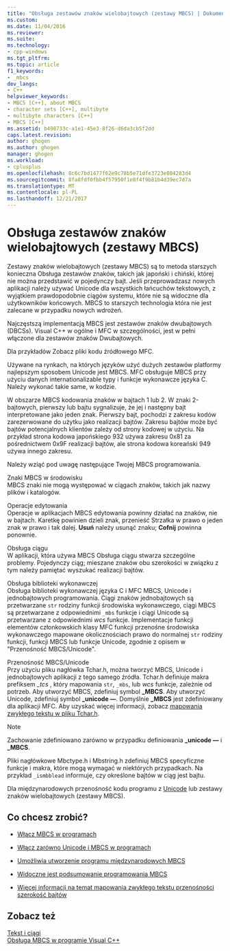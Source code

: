 ```yaml
---
title: "Obsługa zestawów znaków wielobajtowych (zestawy MBCS) | Dokumentacja firmy Microsoft"
ms.custom: 
ms.date: 11/04/2016
ms.reviewer: 
ms.suite: 
ms.technology:
- cpp-windows
ms.tgt_pltfrm: 
ms.topic: article
f1_keywords:
- _mbcs
dev_langs:
- C++
helpviewer_keywords:
- MBCS [C++], about MBCS
- character sets [C++], multibyte
- multibyte characters [C++]
- MBCS [C++]
ms.assetid: b498733c-a1e1-45e3-8f26-d6da3cb5f2dd
caps.latest.revision: 
author: ghogen
ms.author: ghogen
manager: ghogen
ms.workload:
- cplusplus
ms.openlocfilehash: 8c6c7bd1477f62e9c78b5e71dfe3723e804283d4
ms.sourcegitcommit: 8fa8fdf0fbb4f57950f1e8f4f9b81b4d39ec7d7a
ms.translationtype: MT
ms.contentlocale: pl-PL
ms.lasthandoff: 12/21/2017
---
```

# <a name="support-for-multibyte-character-sets-mbcss"></a>Obsługa zestawów znaków wielobajtowych (zestawy MBCS)
Zestawy znaków wielobajtowych (zestawy MBCS) są to metoda starszych konieczna Obsługa zestawów znaków, takich jak japoński i chiński, której nie można przedstawić w pojedynczy bajt. Jeśli przeprowadzasz nowych aplikacji należy używać Unicode dla wszystkich łańcuchów tekstowych, z wyjątkiem prawdopodobnie ciągów systemu, które nie są widoczne dla użytkowników końcowych. MBCS to starszych technologia która nie jest zalecane w przypadku nowych wdrożeń.  
  
 Najczęstszą implementacją MBCS jest zestawów znaków dwubajtowych (DBCSs). Visual C++ w ogólne i MFC w szczególności, jest w pełni włączone dla zestawów znaków Dwubajtowych.  
  
 Dla przykładów Zobacz pliki kodu źródłowego MFC.  
  
 Używane na rynkach, na których języków użyć dużych zestawów platformy najlepszym sposobem Unicode jest MBCS. MFC obsługuje MBCS przy użyciu danych internationalizable typy i funkcje wykonawcze języka C. Należy wykonać takie same, w kodzie.  
  
 W obszarze MBCS kodowania znaków w bajtach 1 lub 2. W znaki 2-bajtowych, pierwszy lub bajtu sygnalizuje, że jej i następny bajt interpretowane jako jeden znak. Pierwszy bajt, pochodzi z zakresu kodów zarezerwowane do użytku jako realizacji bajtów. Zakresu bajtów może być bajtów potencjalnych klientów zależy od strony kodowej w użyciu. Na przykład strona kodowa japońskiego 932 używa zakresu 0x81 za pośrednictwem 0x9F realizacji bajtów, ale strona kodowa koreański 949 używa innego zakresu.  
  
 Należy wziąć pod uwagę następujące Twojej MBCS programowania.  
  
 Znaki MBCS w środowisku  
 MBCS znaki nie mogą występować w ciągach znaków, takich jak nazwy plików i katalogów.  
  
 Operacje edytowania  
 Operacje w aplikacjach MBCS edytowania powinny działać na znaków, nie w bajtach. Karetkę powinien dzieli znak, przenieść Strzałka w prawo o jeden znak w prawo i tak dalej. **Usuń** należy usunąć znaku; **Cofnij** powinna ponownie.  
  
 Obsługa ciągu  
 W aplikacji, która używa MBCS Obsługa ciągu stwarza szczególne problemy. Pojedynczy ciąg; mieszane znaków obu szerokości w związku z tym należy pamiętać wyszukać realizacji bajtów.  
  
 Obsługa biblioteki wykonawczej  
 Obsługa biblioteki wykonawczej języka C i MFC MBCS, Unicode i jednobajtowych programowania. Ciągi znaków jednobajtowych są przetwarzane `str` rodziny funkcji środowiska wykonawczego, ciągi MBCS są przetwarzane z odpowiednimi `_mbs` funkcje i ciągi Unicode są przetwarzane z odpowiednimi *wcs* funkcje. Implementacje funkcji elementów członkowskich klasy MFC funkcji przenośne środowiska wykonawczego mapowane okolicznościach prawo do normalnej `str` rodziny funkcji, funkcji MBCS lub funkcje Unicode, zgodnie z opisem w "Przenośność MBCS/Unicode".  
  
 Przenośność MBCS/Unicode  
 Przy użyciu pliku nagłówka Tchar.h, można tworzyć MBCS, Unicode i jednobajtowych aplikacji z tego samego źródła. Tchar.h definiuje makra prefiksem *_tcs* , który mapowania `str`, `_mbs`, lub *wcs* funkcje, zależnie od potrzeb. Aby utworzyć MBCS, zdefiniuj symbol **_MBCS**. Aby utworzyć Unicode, zdefiniuj symbol **_unicode —**. Domyślnie **_MBCS** jest zdefiniowany dla aplikacji MFC. Aby uzyskać więcej informacji, zobacz [mapowania zwykłego tekstu w pliku Tchar.h](../text/generic-text-mappings-in-tchar-h.md).  
  
> [!NOTE]
>  Zachowanie zdefiniowano zarówno w przypadku definiowania **_unicode —** i **_MBCS**.  
  
 Pliki nagłówkowe Mbctype.h i Mbstring.h zdefiniuj MBCS specyficzne funkcje i makra, które mogą wymagać w niektórych przypadkach. Na przykład `_ismbblead` informuje, czy określone bajtów w ciąg jest bajtu.  
  
 Dla międzynarodowych przenośność kodu programu z [Unicode](../text/support-for-unicode.md) lub zestawy znaków wielobajtowych (zestawy MBCS).  
  
## <a name="what-do-you-want-to-do"></a>Co chcesz zrobić?  
  
-   [Włącz MBCS w programach](../text/international-enabling.md)  
  
-   [Włącz zarówno Unicode i MBCS w programach](../text/internationalization-strategies.md)  
  
-   [Umożliwia utworzenie programu międzynarodowych MBCS](../text/mbcs-programming-tips.md)  
  
-   [Widoczne jest podsumowanie programowania MBCS](../text/mbcs-programming-tips.md)  
  
-   [Więcej informacji na temat mapowania zwykłego tekstu przenośności szerokość bajtów](../text/generic-text-mappings-in-tchar-h.md)  
  
## <a name="see-also"></a>Zobacz też  
 [Tekst i ciągi](../text/text-and-strings-in-visual-cpp.md)   
 [Obsługa MBCS w programie Visual C++](../text/mbcs-support-in-visual-cpp.md)